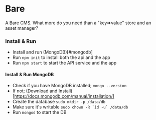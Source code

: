 # Bare

A Bare CMS. What more do you need than a "key=>value" store and an asset manager?

### Install & Run

- Install and run (MongoDB)[#mongodb]
- Run `npm init` to install both the api and the app
- Run `npm start` to start the API service and the app

#### Install & Run MongoDB

- Check if you have MongoDB installed; `mongo --version`
- If not; (Download and Install)[https://docs.mongodb.com/manual/installation/]
- Create the database `sudo mkdir -p /data/db`
- Make sure it's writable
  `` sudo chown -R `id -u` /data/db ``
- Run `mongod` to start the DB
